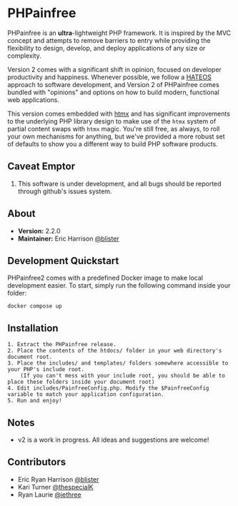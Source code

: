 PHPainfree
==========

PHPainfree is an **ultra**-lightweight PHP framework. It is inspired by the
MVC concept and attempts to remove barriers to entry while providing the
flexibility to design, develop, and deploy applications of any size or
complexity.

Version 2 comes with a significant shift in opinion, focused on developer
productivity and happiness. Whenever possible, we follow a [HATEOS](https://en.wikipedia.org/wiki/HATEOAS)
approach to software development, and Version 2 of PHPainfree comes bundled
with "opinions" and options on how to build modern, functional web applications.

This version comes embedded with [htmx](https://htmx.org) and has significant
improvements to the underlying PHP library design to make use of the `htmx` 
system of partial content swaps with `htmx` magic. You're still free, as always,
to roll your own mechanisms for anything, but we've provided a more robust
set of defaults to show you a different way to build PHP software products.

Caveat Emptor
-------------

1. This software is under development, and all bugs should be reported through github's issues system.


About
-----
+ **Version:** 2.2.0
+ **Maintainer:** Eric Harrison [@blister](https://github.com/blister)

Development Quickstart
----------------------
PHPainfree2 comes with a predefined Docker image to make local development easier.
To start, simply run the following command inside your folder:
```console
docker compose up
```

Installation
------------
	1. Extract the PHPainfree release.
	2. Place the contents of the htdocs/ folder in your web directory's document root.
	3. Place the includes/ and templates/ folders somewhere accessible to your PHP's include root.
		(If you can't mess with your include root, you should be able to place these folders inside your document root)
	4. Edit includes/PainfreeConfig.php. Modify the $PainfreeConfig variable to match your application configuration.
	5. Run and enjoy!


Notes
-----
- v2 is a work in progress. All ideas and suggestions are welcome!

Contributors
------------
- Eric Ryan Harrison [@blister](https://github.com/blister)
- Kari Turner [@thespecialK](https://github.com/thespecialK)
- Ryan Laurie [@iethree](https://github.com/iethree)
